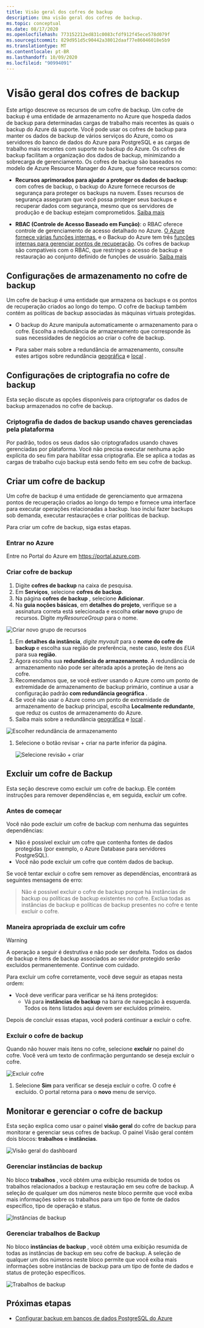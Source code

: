 ```yaml
---
title: Visão geral dos cofres de backup
description: Uma visão geral dos cofres de backup.
ms.topic: conceptual
ms.date: 08/17/2020
ms.openlocfilehash: 773152212ed831c0083cfdf912f45ece578d079f
ms.sourcegitcommit: 829d951d5c90442a38012daaf77e86046018e5b9
ms.translationtype: MT
ms.contentlocale: pt-BR
ms.lasthandoff: 10/09/2020
ms.locfileid: "90994091"
---
```

# <a name="backup-vaults-overview"></a>Visão geral dos cofres de backup

Este artigo descreve os recursos de um cofre de backup. Um cofre de backup é uma entidade de armazenamento no Azure que hospeda dados de backup para determinadas cargas de trabalho mais recentes às quais o backup do Azure dá suporte. Você pode usar os cofres de backup para manter os dados de backup de vários serviços do Azure, como os servidores do banco de dados do Azure para PostgreSQL e as cargas de trabalho mais recentes com suporte no backup do Azure. Os cofres de backup facilitam a organização dos dados de backup, minimizando a sobrecarga de gerenciamento. Os cofres de backup são baseados no modelo de Azure Resource Manager do Azure, que fornece recursos como:

- **Recursos aprimorados para ajudar a proteger os dados de backup**: com cofres de backup, o backup do Azure fornece recursos de segurança para proteger os backups na nuvem. Esses recursos de segurança asseguram que você possa proteger seus backups e recuperar dados com segurança, mesmo que os servidores de produção e de backup estejam comprometidos. [Saiba mais](backup-azure-security-feature.md)

- **RBAC (Controle de Acesso Baseado em Função)**: o RBAC oferece controle de gerenciamento de acesso detalhado no Azure. [O Azure fornece várias funções internas](../role-based-access-control/built-in-roles.md), e o Backup do Azure tem três [funções internas para gerenciar pontos de recuperação](backup-rbac-rs-vault.md). Os cofres de backup são compatíveis com o RBAC, que restringe o acesso de backup e restauração ao conjunto definido de funções de usuário. [Saiba mais](backup-rbac-rs-vault.md)

## <a name="storage-settings-in-the-backup-vault"></a>Configurações de armazenamento no cofre de backup

Um cofre de backup é uma entidade que armazena os backups e os pontos de recuperação criados ao longo do tempo. O cofre de backup também contém as políticas de backup associadas às máquinas virtuais protegidas.

- O backup do Azure manipula automaticamente o armazenamento para o cofre. Escolha a redundância de armazenamento que corresponde às suas necessidades de negócios ao criar o cofre de backup.

- Para saber mais sobre a redundância de armazenamento, consulte estes artigos sobre redundância [geográfica](../storage/common/storage-redundancy.md#geo-redundant-storage) e [local](../storage/common/storage-redundancy.md#locally-redundant-storage) .

## <a name="encryption-settings-in-the-backup-vault"></a>Configurações de criptografia no cofre de backup

Esta seção discute as opções disponíveis para criptografar os dados de backup armazenados no cofre de backup.

### <a name="encryption-of-backup-data-using-platform-managed-keys"></a>Criptografia de dados de backup usando chaves gerenciadas pela plataforma

Por padrão, todos os seus dados são criptografados usando chaves gerenciadas por plataforma. Você não precisa executar nenhuma ação explícita do seu fim para habilitar essa criptografia. Ele se aplica a todas as cargas de trabalho cujo backup está sendo feito em seu cofre de backup.

## <a name="create-a-backup-vault"></a>Criar um cofre de backup

Um cofre de backup é uma entidade de gerenciamento que armazena pontos de recuperação criados ao longo do tempo e fornece uma interface para executar operações relacionadas a backup. Isso inclui fazer backups sob demanda, executar restaurações e criar políticas de backup.

Para criar um cofre de backup, siga estas etapas.

### <a name="sign-in-to-azure"></a>Entrar no Azure

Entre no Portal do Azure em <https://portal.azure.com>.

### <a name="create-backup-vault"></a>Criar cofre de backup

1. Digite **cofres de backup** na caixa de pesquisa.
1. Em **Serviços**, selecione **cofres de backup**.
1. Na página **cofres de backup** , selecione **Adicionar**.
1. Na **guia noções básicas**, em **detalhes do projeto**, verifique se a assinatura correta está selecionada e escolha **criar novo** grupo de recursos. Digite *myResourceGroup* para o nome.

  ![Criar novo grupo de recursos](./media/backup-vault-overview/new-resource-group.png)

1. Em **detalhes da instância**, *digite myvault* para o **nome do cofre de backup** e escolha sua região de preferência, neste caso, leste dos *EUA* para sua **região**.
1. Agora escolha sua **redundância de armazenamento**. A redundância de armazenamento não pode ser alterada após a proteção de itens ao cofre.
1. Recomendamos que, se você estiver usando o Azure como um ponto de extremidade de armazenamento de backup primário, continue a usar a configuração padrão **com redundância geográfica** .
1. Se você não usar o Azure como um ponto de extremidade de armazenamento de backup principal, escolha **Localmente redundante**, que reduz os custos de armazenamento do Azure.
1. Saiba mais sobre a redundância [geográfica](../storage/common/storage-redundancy.md#geo-redundant-storage) e [local](../storage/common/storage-redundancy.md#locally-redundant-storage) .

  ![Escolher redundância de armazenamento](./media/backup-vault-overview/storage-redundancy.png)

1. Selecione o botão revisar + criar na parte inferior da página.

    ![Selecione revisão + criar](./media/backup-vault-overview/review-and-create.png)

## <a name="delete-a-backup-vault"></a>Excluir um cofre de Backup

Esta seção descreve como excluir um cofre de backup. Ele contém instruções para remover dependências e, em seguida, excluir um cofre.

### <a name="before-you-start"></a>Antes de começar

Você não pode excluir um cofre de backup com nenhuma das seguintes dependências:

- Não é possível excluir um cofre que contenha fontes de dados protegidas (por exemplo, o Azure Database para servidores PostgreSQL).
- Você não pode excluir um cofre que contém dados de backup.

Se você tentar excluir o cofre sem remover as dependências, encontrará as seguintes mensagens de erro:

>Não é possível excluir o cofre de backup porque há instâncias de backup ou políticas de backup existentes no cofre. Exclua todas as instâncias de backup e políticas de backup presentes no cofre e tente excluir o cofre.

### <a name="proper-way-to-delete-a-vault"></a>Maneira apropriada de excluir um cofre

>[!WARNING]
A operação a seguir é destrutiva e não pode ser desfeita. Todos os dados de backup e itens de backup associados ao servidor protegido serão excluídos permanentemente. Continue com cuidado.

Para excluir um cofre corretamente, você deve seguir as etapas nesta ordem:

- Você deve verificar para verificar se há itens protegidos:
  - Vá para **instâncias de backup** na barra de navegação à esquerda. Todos os itens listados aqui devem ser excluídos primeiro.

Depois de concluir essas etapas, você poderá continuar a excluir o cofre.

### <a name="delete-the-backup-vault"></a>Excluir o cofre de backup

Quando não houver mais itens no cofre, selecione **excluir** no painel do cofre. Você verá um texto de confirmação perguntando se deseja excluir o cofre.

![Excluir cofre](./media/backup-vault-overview/delete-vault.png)

1. Selecione **Sim** para verificar se deseja excluir o cofre. O cofre é excluído. O portal retorna para o **novo** menu de serviço.

## <a name="monitor-and-manage-the-backup-vault"></a>Monitorar e gerenciar o cofre de backup

Esta seção explica como usar o painel **visão geral** do cofre de backup para monitorar e gerenciar seus cofres de backup. O painel Visão geral contém dois blocos: **trabalhos** e **instâncias**.

![Visão geral do dashboard](./media/backup-vault-overview/overview-dashboard.png)

### <a name="manage-backup-instances"></a>Gerenciar instâncias de backup

No bloco **trabalhos** , você obtém uma exibição resumida de todos os trabalhos relacionados a backup e restauração em seu cofre de backup. A seleção de qualquer um dos números neste bloco permite que você exiba mais informações sobre os trabalhos para um tipo de fonte de dados específico, tipo de operação e status.

![Instâncias de backup](./media/backup-vault-overview/backup-instances.png)

### <a name="manage-backup-jobs"></a>Gerenciar trabalhos de Backup

No bloco **instâncias de backup** , você obtém uma exibição resumida de todas as instâncias de backup em seu cofre de backup. A seleção de qualquer um dos números neste bloco permite que você exiba mais informações sobre instâncias de backup para um tipo de fonte de dados e status de proteção específicos.

![Trabalhos de backup](./media/backup-vault-overview/backup-jobs.png)

## <a name="next-steps"></a>Próximas etapas

- [Configurar backup em bancos de dados PostgreSQL do Azure](backup-azure-database-postgresql.md#configure-backup-on-azure-postgresql-databases)
